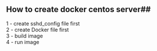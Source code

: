 ## How to create docker centos server##
1 - create sshd_config file first\
2 - create Docker file first\
3 - build image\
4 - run image
